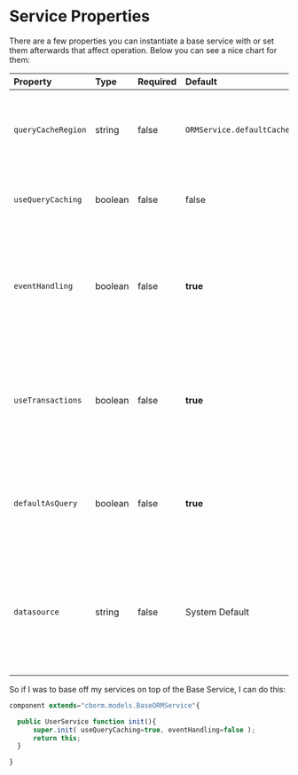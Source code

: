 # Service Properties

There are a few properties you can instantiate a base service with or set them afterwards that affect operation. Below you can see a nice chart for them:

| Property | Type | Required | Default | Description |
| :--- | :--- | :--- | :--- | :--- |
| `queryCacheRegion` | string | false | `ORMService.defaultCache` | The name of the secondary cache region to use when doing queries via this base service |
| `useQueryCaching` | boolean | false | false | To enable the caching of queries used by this base service |
| `eventHandling` | boolean | false | **true** | Announce interception events on _new\(\)_ operations and _save\(\)_ operations: _ORMPostNew, ORMPreSave, ORMPostSave_ |
| `useTransactions` | boolean | false | **true** | Enables ColdFusion safe transactions around all operations that either save, delete or update ORM entities |
| `defaultAsQuery` | boolean | false | **true** | The bit that determines the default return value for list\(\) and executeQuery\(\) as query or array of objects |
| `datasource` | string | false | System Default | The default datasource to use for all transations. If not set, we default it to the system datasource or the one declared in the persistent CFC. |

So if I was to base off my services on top of the Base Service, I can do this:

```javascript
component extends="cborm.models.BaseORMService"{

  public UserService function init(){
      super.init( useQueryCaching=true, eventHandling=false );
      return this;    
  }

}
```

